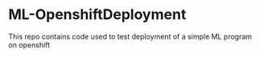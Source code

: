 # ML-OpenshiftDeployment
This repo contains code used to test deployment of a simple ML program on openshift
